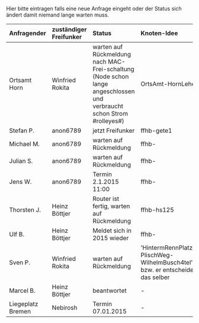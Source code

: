Hier bitte eintragen falls eine neue Anfrage eingeht oder der Status sich ändert damit niemand lange warten muss.

| Anfragender | zuständiger Freifunker | Status | Knoten-Idee |
| :---- | :---- | :---- | :---- |
| Ortsamt Horn | Winfried Rokita | warten auf Rückmeldung nach MAC-Frei-schaltung (Node schon lange angeschlossen und verbraucht schon Strom #rolleyes#) | OrtsAmt-HornLehe |
| Stefan P. | anon6789 | jetzt Freifunker | ffhb-gete1 |
| Michael M. | anon6789 | warten auf Rückmeldung | ffhb- |
| Julian S. | anon6789 | warten auf Rückmeldung | ffhb- |
| Jens W. | anon6789 | Termin 2.1.2015 11:00 | ffhb- |
| Thorsten J. | Heinz Böttjer | Router ist fertig, warten auf Rückmeldung | ffhb-hs125 |
| Ulf B. | Heinz Böttjer | Meldet sich in 2015 wieder | ffhb- |
| Sven P. | Winfried Rokita | warten auf Rückmeldung | 'HintermRennPlatz-PlischWeg-WilhelmBusch4tel' bzw. er entscheidet das selber|
| Marcel B. | Heinz Böttjer | beantwortet| - |
| Liegeplatz Bremen | Nebirosh | Termin 07.01.2015 | - |
